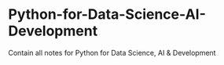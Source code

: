 # Python-for-Data-Science-AI-Development
Contain all notes for Python for Data Science, AI &amp; Development
